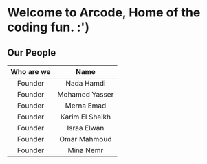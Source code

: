 # Welcome to Arcode, Home of the coding fun. :')


## Our People

Who are we| Name 
:------:|:----:
Founder | Nada Hamdi
Founder | Mohamed Yasser
Founder | Merna Emad
Founder | Karim El Sheikh
Founder | Israa Elwan
Founder | Omar Mahmoud
Founder | Mina Nemr